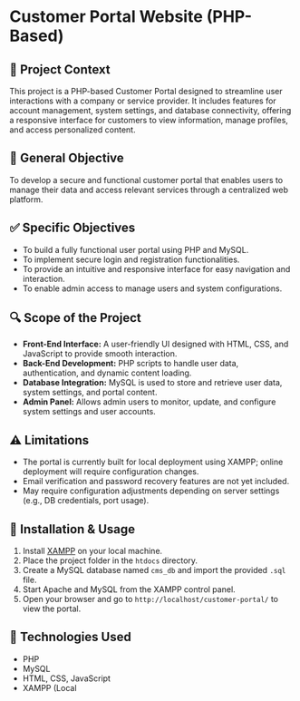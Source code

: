 # Customer Portal Website (PHP-Based)

## 📌 Project Context
This project is a PHP-based Customer Portal designed to streamline user interactions with a company or service provider. It includes features for account management, system settings, and database connectivity, offering a responsive interface for customers to view information, manage profiles, and access personalized content.

## 🎯 General Objective
To develop a secure and functional customer portal that enables users to manage their data and access relevant services through a centralized web platform.

## ✅ Specific Objectives
- To build a fully functional user portal using PHP and MySQL.
- To implement secure login and registration functionalities.
- To provide an intuitive and responsive interface for easy navigation and interaction.
- To enable admin access to manage users and system configurations.

## 🔍 Scope of the Project
- **Front-End Interface:** A user-friendly UI designed with HTML, CSS, and JavaScript to provide smooth interaction.
- **Back-End Development:** PHP scripts to handle user data, authentication, and dynamic content loading.
- **Database Integration:** MySQL is used to store and retrieve user data, system settings, and portal content.
- **Admin Panel:** Allows admin users to monitor, update, and configure system settings and user accounts.

## ⚠️ Limitations
- The portal is currently built for local deployment using XAMPP; online deployment will require configuration changes.
- Email verification and password recovery features are not yet included.
- May require configuration adjustments depending on server settings (e.g., DB credentials, port usage).

## 🔧 Installation & Usage
1. Install [XAMPP](https://www.apachefriends.org/) on your local machine.
2. Place the project folder in the `htdocs` directory.
3. Create a MySQL database named `cms_db` and import the provided `.sql` file.
4. Start Apache and MySQL from the XAMPP control panel.
5. Open your browser and go to `http://localhost/customer-portal/` to view the portal.

## 🧠 Technologies Used
- PHP
- MySQL
- HTML, CSS, JavaScript
- XAMPP (Local
